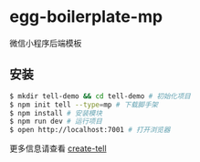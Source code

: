 # egg-boilerplate-mp

微信小程序后端模板

## 安装

```bash
$ mkdir tell-demo && cd tell-demo # 初始化项目
$ npm init tell --type=mp # 下载脚手架
$ npm install # 安装模块
$ npm run dev # 运行项目
$ open http://localhost:7001 # 打开浏览器
```

更多信息请查看 [create-tell](https://github.com/unclexiao/create-tell) 